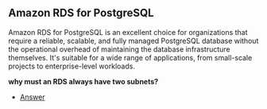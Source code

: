 ## Amazon RDS for PostgreSQL

Amazon RDS for PostgreSQL is an excellent choice for organizations that require a reliable, scalable, and fully managed PostgreSQL database without the operational overhead of maintaining the database infrastructure themselves. It's suitable for a wide range of applications, from small-scale projects to enterprise-level workloads.

**why must an RDS always have two subnets?**

- [Answer](https://repost.aws/questions/QUf7DbNMKFQmWiRg8oMB0obA/why-must-an-rds-always-have-two-subnets#ANurWZpEHBRPa1SwrtRh9Q9w)
